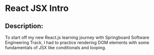 # React JSX Intro

## Description: 

To start off my new React.js learning journey with Springboard Software Engineering Track, I had to practice rendering DOM elements with some fundamentals of JSX like 
conditionals and looping. 
